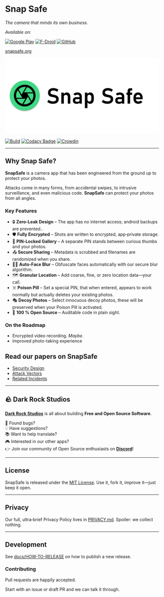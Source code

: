 # Snap Safe
*The camera that minds its own business.*

_Available on:_

[![Google Play](https://img.shields.io/endpoint?color=green&logo=google-play&logoColor=green&url=https%3A%2F%2Fplay.cuzi.workers.dev%2Fplay%3Fi%3Dcom.darkrockstudios.app.securecamera%26l%3DGoogle%2520Play%26m%3D%24version)](https://play.google.com/store/apps/details?id=com.darkrockstudios.app.securecamera)
[![F-Droid](https://img.shields.io/f-droid/v/com.darkrockstudios.app.securecamera?logo=FDROID)](https://f-droid.org/en/packages/com.darkrockstudios.app.securecamera/)
[![GitHub](https://img.shields.io/github/v/release/SecureCamera/SecureCameraAndroid?include_prereleases&logo=github)](https://github.com/SecureCamera/SecureCameraAndroid/releases/latest)

[snapsafe.org](https://snapsafe.org/)

[![featureGraphic.png](fastlane/metadata/android/en-US/images/featureGraphic.png)](http://www.snapsafe.org)

[![Build](https://github.com/SecureCamera/SecureCameraAndroid/actions/workflows/build.yml/badge.svg)](https://github.com/SecureCamera/SecureCameraAndroid/actions/workflows/build.yml)
[![Codacy Badge](https://app.codacy.com/project/badge/Grade/8fc95b1f8c134ddfae9547226c753402)](https://app.codacy.com/gh/SecureCamera/SecureCameraAndroid/dashboard?utm_source=gh&utm_medium=referral&utm_content=&utm_campaign=Badge_grade)
[![Crowdin](https://badges.crowdin.net/snap-safe-android/localized.svg)](https://crowdin.com/project/snap-safe-android)

----

## Why Snap Safe?

**SnapSafe** is a camera app that has been engineered from the ground up to protect your photos.

Attacks come in many forms, from accidental swipes, to intrusive surveillance, and even malicious code.
**SnapSafe** can protect your photos from all angles.

### Key Features

* 🔒 **Zero‑Leak Design** – The app has no internet access; android backups are prevented..
* 🛡️ **Fully Encrypted** – Shots are written to encrypted, app‑private storage.
* 🔢 **PIN‑Locked Gallery** – A separate PIN stands between curious thumbs and your photos.
* 📤 **Secure Sharing** – Metadata is scrubbed and filenames are randomized when you share.
* 😶‍🌫️ **Auto-Face Blur** – Obfuscate faces automatically with our secure blur algorithm.
* 🗺️ **Granular Location** – Add coarse, fine, or zero location data—your call.
* ☠️ **Poison Pill** – Set a special PIN, that when entered, appears to work normally but actually deletes your existing
  photos.
* 🎭 **Decoy Photos** – Select innocuous decoy photos, these will be preserved when your Poison Pill is activated.
* 👀 **100 % Open Source** – Auditable code in plain sight.

### On the Roadmap

* Encrypted video recording. _Maybe._
* Improved photo-taking experience

## Read our papers on SnapSafe

- [Security Design](docs/SnapSafe%20Security%20on%20Android.md)
- [Attack Vectors](docs/SnapSafe%20Attack%20Vectors.md)
- [Related Incidents](docs/SnapSafe%20Related%20Incidents.md)

---

## 🪨 Dark Rock Studios

[**Dark Rock Studios**](https://darkrock.studio/) is all about building **Free and Open Source Software**.

🐛 Found bugs?  
💡 Have suggestions?  
📚 Want to help translate?  
🎮 Interested in our other apps?  
👉 Join our community of Open Source enthusiasts on [**Discord**](https://discord.gg/ju2RQa5x8W)!

---

## License

SnapSafe is released under the [MIT License](LICENSE). Use it, fork it, improve it—just keep it open.

---

## Privacy

Our full, ultra‑brief Privacy Policy lives in [PRIVACY.md](PRIVACY.md). Spoiler: we collect nothing.

---

## Development

See [docs/HOW-TO-RELEASE](docs/HOW-TO-RELEASE.md) on how to publish a new release.

### Contributing

Pull requests are happily accepted.

Start with an issue or draft PR and we can talk it through.
